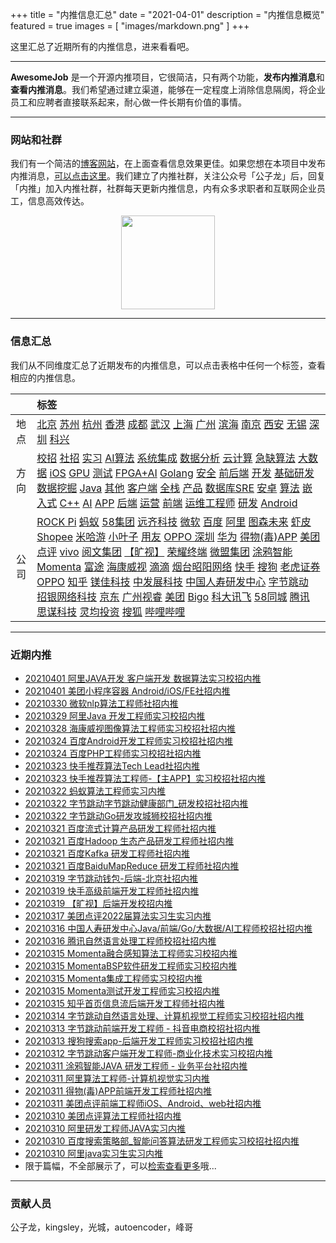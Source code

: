 +++
title = "内推信息汇总"
date = "2021-04-01"
description = "内推信息概览"
featured = true
images = [
    "images/markdown.png"
]
+++

这里汇总了近期所有的内推信息，进来看看吧。

<!--more-->
--- 

 

**AwesomeJob** 是一个开源内推项目，它很简洁，只有两个功能，**发布内推消息**和**查看内推消息**。我们希望通过建立渠道，能够在一定程度上消除信息隔阂，将企业员工和应聘者直接联系起来，耐心做一件长期有价值的事情。

---

### 网站和社群

我们有一个简洁的[博客网站](https://awesomejob.gitee.io/)，在上面查看信息效果更佳。如果您想在本项目中发布内推消息，[可以点击这里](https://wj.qq.com/s2/8043669/40c0)。我们建立了内推社群，关注公众号「公子龙」后，回复「内推」加入内推社群，社群每天更新内推信息，内有众多求职者和互联网企业员工，信息高效传达。

<div align=center><img src="https://img-blog.csdnimg.cn/20210306220847278.jpg?x-oss-process=type_ZmFuZ3poZW5naGVpdGk,shadow_10,text_aHR0cHM6Ly9ibG9nLmNzZG4ubmV0L0RvSmludGlhbg==,size_16,color_FFFFFF,t_70#pic_center" width="150"/></div>


--- 
### 信息汇总

我们从不同维度汇总了近期发布的内推信息，可以点击表格中任何一个标签，查看相应的内推信息。

||标签|
|:---:|:---|
|地点|[北京](https://awesomejob.gitee.io/tags/北京)  [苏州](https://awesomejob.gitee.io/tags/苏州)  [杭州](https://awesomejob.gitee.io/tags/杭州)  [香港](https://awesomejob.gitee.io/tags/香港)  [成都](https://awesomejob.gitee.io/tags/成都)  [武汉](https://awesomejob.gitee.io/tags/武汉)  [上海](https://awesomejob.gitee.io/tags/上海)  [广州](https://awesomejob.gitee.io/tags/广州)  [滨海](https://awesomejob.gitee.io/tags/滨海)  [南京](https://awesomejob.gitee.io/tags/南京)  [西安](https://awesomejob.gitee.io/tags/西安)  [无锡](https://awesomejob.gitee.io/tags/无锡)  [深圳](https://awesomejob.gitee.io/tags/深圳)  [科兴](https://awesomejob.gitee.io/tags/科兴)|
|方向|[校招](https://awesomejob.gitee.io/series/校招)  [社招](https://awesomejob.gitee.io/series/社招)  [实习](https://awesomejob.gitee.io/series/实习)	[AI算法](https://awesomejob.gitee.io/categories/ai算法)  [系统集成](https://awesomejob.gitee.io/categories/系统集成)  [数据分析](https://awesomejob.gitee.io/categories/数据分析)  [云计算](https://awesomejob.gitee.io/categories/云计算)  [急缺算法](https://awesomejob.gitee.io/categories/急缺算法)  [大数据](https://awesomejob.gitee.io/categories/大数据)  [iOS](https://awesomejob.gitee.io/categories/ios)  [GPU](https://awesomejob.gitee.io/categories/gpu)  [测试](https://awesomejob.gitee.io/categories/测试)  [FPGA+AI](https://awesomejob.gitee.io/categories/fpga+ai)  [Golang](https://awesomejob.gitee.io/categories/golang)  [安全](https://awesomejob.gitee.io/categories/安全)  [前后端](https://awesomejob.gitee.io/categories/前后端)  [开发](https://awesomejob.gitee.io/categories/开发)  [基础研发](https://awesomejob.gitee.io/categories/基础研发)  [数据挖掘](https://awesomejob.gitee.io/categories/数据挖掘)  [Java](https://awesomejob.gitee.io/categories/java)  [其他](https://awesomejob.gitee.io/categories/其他)  [客户端](https://awesomejob.gitee.io/categories/客户端)  [全栈](https://awesomejob.gitee.io/categories/全栈)  [产品](https://awesomejob.gitee.io/categories/产品)  [数据库SRE](https://awesomejob.gitee.io/categories/数据库sre)  [安卓](https://awesomejob.gitee.io/categories/安卓)  [算法](https://awesomejob.gitee.io/categories/算法)  [嵌入式](https://awesomejob.gitee.io/categories/嵌入式)  [C++](https://awesomejob.gitee.io/categories/c++)  [AI](https://awesomejob.gitee.io/categories/ai)  [APP](https://awesomejob.gitee.io/categories/app)  [后端](https://awesomejob.gitee.io/categories/后端)  [运营](https://awesomejob.gitee.io/categories/运营)  [前端](https://awesomejob.gitee.io/categories/前端)  [运维工程师](https://awesomejob.gitee.io/categories/运维工程师)  [研发](https://awesomejob.gitee.io/categories/研发)  [Android](https://awesomejob.gitee.io/categories/android)|
|公司|[ROCK Pi](https://awesomejob.gitee.io/tags/rock-pi)  [蚂蚁](https://awesomejob.gitee.io/tags/蚂蚁)  [58集团](https://awesomejob.gitee.io/tags/58集团)  [远齐科技](https://awesomejob.gitee.io/tags/远齐科技)  [微软](https://awesomejob.gitee.io/tags/微软)  [百度](https://awesomejob.gitee.io/tags/百度)  [阿里](https://awesomejob.gitee.io/tags/阿里)  [图森未来](https://awesomejob.gitee.io/tags/图森未来)  [虾皮Shopee](https://awesomejob.gitee.io/tags/虾皮shopee)  [米哈游](https://awesomejob.gitee.io/tags/米哈游)  [小叶子](https://awesomejob.gitee.io/tags/小叶子)  [用友](https://awesomejob.gitee.io/tags/用友)  [OPPO 深圳](https://awesomejob.gitee.io/tags/oppo-深圳)  [华为](https://awesomejob.gitee.io/tags/华为)  [得物(毒)APP](https://awesomejob.gitee.io/tags/得物(毒)app)  [美团点评](https://awesomejob.gitee.io/tags/美团点评)  [vivo](https://awesomejob.gitee.io/tags/vivo)  [阅文集团](https://awesomejob.gitee.io/tags/阅文集团)  [【旷视】](https://awesomejob.gitee.io/tags/【旷视】)  [荣耀终端](https://awesomejob.gitee.io/tags/荣耀终端)  [微盟集团](https://awesomejob.gitee.io/tags/微盟集团)  [涂鸦智能](https://awesomejob.gitee.io/tags/涂鸦智能)  [Momenta](https://awesomejob.gitee.io/tags/momenta)  [富途](https://awesomejob.gitee.io/tags/富途)  [海康威视](https://awesomejob.gitee.io/tags/海康威视)  [滴滴](https://awesomejob.gitee.io/tags/滴滴)  [烟台昭阳网络](https://awesomejob.gitee.io/tags/烟台昭阳网络)  [快手](https://awesomejob.gitee.io/tags/快手)  [搜狗](https://awesomejob.gitee.io/tags/搜狗)  [老虎证券](https://awesomejob.gitee.io/tags/老虎证券)  [OPPO](https://awesomejob.gitee.io/tags/oppo)  [知乎](https://awesomejob.gitee.io/tags/知乎)  [镁佳科技](https://awesomejob.gitee.io/tags/镁佳科技)  [中发展科技](https://awesomejob.gitee.io/tags/中发展科技)  [中国人寿研发中心](https://awesomejob.gitee.io/tags/中国人寿研发中心)  [字节跳动](https://awesomejob.gitee.io/tags/字节跳动)  [招银网络科技](https://awesomejob.gitee.io/tags/招银网络科技)  [京东](https://awesomejob.gitee.io/tags/京东)  [广州视睿](https://awesomejob.gitee.io/tags/广州视睿)  [美团](https://awesomejob.gitee.io/tags/美团)  [Bigo](https://awesomejob.gitee.io/tags/bigo)  [科大讯飞](https://awesomejob.gitee.io/tags/科大讯飞)  [58同城](https://awesomejob.gitee.io/tags/58同城)  [腾讯](https://awesomejob.gitee.io/tags/腾讯)  [思谋科技](https://awesomejob.gitee.io/tags/思谋科技)  [灵均投资](https://awesomejob.gitee.io/tags/灵均投资)  [搜狐](https://awesomejob.gitee.io/tags/搜狐)  [哔哩哔哩](https://awesomejob.gitee.io/tags/哔哩哔哩)|
--- 

### 近期内推 
- [20210401  阿里JAVA开发 客户端开发 数据算法实习校招内推](https://awesomejob.gitee.io/posts/jobs/job_150)
- [20210401  美团小程序容器 Android/iOS/FE社招内推](https://awesomejob.gitee.io/posts/jobs/job_149)
- [20210330  微软nlp算法工程师社招内推](https://awesomejob.gitee.io/posts/jobs/job_148)
- [20210329  阿里Java 开发工程师实习校招内推](https://awesomejob.gitee.io/posts/jobs/job_147)
- [20210328  海康威视图像算法工程师实习校招社招内推](https://awesomejob.gitee.io/posts/jobs/job_146)
- [20210324  百度Android开发工程师实习校招社招内推](https://awesomejob.gitee.io/posts/jobs/job_145)
- [20210324  百度PHP工程师实习校招社招内推](https://awesomejob.gitee.io/posts/jobs/job_144)
- [20210323  快手推荐算法Tech Lead社招内推](https://awesomejob.gitee.io/posts/jobs/job_143)
- [20210323  快手推荐算法工程师-【主APP】实习校招社招内推](https://awesomejob.gitee.io/posts/jobs/job_142)
- [20210322  蚂蚁算法工程师实习内推](https://awesomejob.gitee.io/posts/jobs/job_141)
- [20210322  字节跳动字节跳动健康部门_研发校招社招内推](https://awesomejob.gitee.io/posts/jobs/job_140)
- [20210322  字节跳动Go研发攻城狮校招社招内推](https://awesomejob.gitee.io/posts/jobs/job_139)
- [20210321  百度流式计算产品研发工程师社招内推](https://awesomejob.gitee.io/posts/jobs/job_138)
- [20210321  百度Hadoop 生态产品研发工程师社招内推](https://awesomejob.gitee.io/posts/jobs/job_137)
- [20210321  百度Kafka 研发工程师社招内推](https://awesomejob.gitee.io/posts/jobs/job_136)
- [20210321  百度BaiduMapReduce 研发工程师社招内推](https://awesomejob.gitee.io/posts/jobs/job_135)
- [20210319  字节跳动钱包-后端-北京社招内推](https://awesomejob.gitee.io/posts/jobs/job_134)
- [20210319  快手高级前端开发工程师社招内推](https://awesomejob.gitee.io/posts/jobs/job_133)
- [20210319  【旷视】后端开发校招内推](https://awesomejob.gitee.io/posts/jobs/job_132)
- [20210317  美团点评2022届算法实习生实习内推](https://awesomejob.gitee.io/posts/jobs/job_131)
- [20210316  中国人寿研发中心Java/前端/Go/大数据/AI工程师校招社招内推](https://awesomejob.gitee.io/posts/jobs/job_130)
- [20210316  腾讯自然语言处理工程师校招社招内推](https://awesomejob.gitee.io/posts/jobs/job_129)
- [20210315  Momenta融合感知算法工程师实习校招内推](https://awesomejob.gitee.io/posts/jobs/job_128)
- [20210315  MomentaBSP软件研发工程师实习校招内推](https://awesomejob.gitee.io/posts/jobs/job_127)
- [20210315  Momenta集成工程师实习校招内推](https://awesomejob.gitee.io/posts/jobs/job_126)
- [20210315  Momenta测试开发工程师实习校招内推](https://awesomejob.gitee.io/posts/jobs/job_125)
- [20210315  知乎首页信息流后端开发工程师社招内推](https://awesomejob.gitee.io/posts/jobs/job_124)
- [20210314  字节跳动自然语言处理、计算机视觉工程师实习校招社招内推](https://awesomejob.gitee.io/posts/jobs/job_123)
- [20210313  字节跳动前端开发工程师 - 抖音电商校招社招内推](https://awesomejob.gitee.io/posts/jobs/job_122)
- [20210313  搜狗搜索app-后端开发工程师实习校招社招内推](https://awesomejob.gitee.io/posts/jobs/job_121)
- [20210312  字节跳动客户端开发工程师-商业化技术实习校招内推](https://awesomejob.gitee.io/posts/jobs/job_120)
- [20210311  涂鸦智能JAVA 研发工程师 - 业务平台社招内推](https://awesomejob.gitee.io/posts/jobs/job_119)
- [20210311  阿里算法工程师-计算机视觉实习内推](https://awesomejob.gitee.io/posts/jobs/job_118)
- [20210311  得物(毒)APP前端开发工程师社招内推](https://awesomejob.gitee.io/posts/jobs/job_117)
- [20210311  美团点评前端工程师iOS、Android、web社招内推](https://awesomejob.gitee.io/posts/jobs/job_116)
- [20210310  美团点评算法工程师社招内推](https://awesomejob.gitee.io/posts/jobs/job_115)
- [20210310  阿里研发工程师JAVA实习内推](https://awesomejob.gitee.io/posts/jobs/job_114)
- [20210310  百度搜索策略部_智能问答算法研发工程师实习校招社招内推](https://awesomejob.gitee.io/posts/jobs/job_113)
- [20210310  阿里java实习生实习内推](https://awesomejob.gitee.io/posts/jobs/job_112)
- 限于篇幅，不全部展示了，可以[检索查看更多](https://awesomejob.gitee.io/)哦...
--- 
### 贡献人员
公子龙，kingsley，光城，autoencoder，峰哥